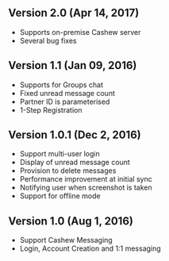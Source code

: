 ## Version 2.0 (Apr 14, 2017)

- Supports on-premise Cashew server
- Several bug fixes

## Version 1.1 (Jan 09, 2016)

- Supports for Groups chat
- Fixed unread message count 
- Partner ID is parameterised
- 1-Step Registration

## Version 1.0.1 (Dec 2, 2016)

- Support multi-user login
- Display of unread message count
- Provision to delete messages
- Performance improvement at initial sync
- Notifying user when screenshot is taken
- Support for offline mode

## Version 1.0 (Aug 1, 2016)
- Support Cashew Messaging
- Login, Account Creation and 1:1 messaging
